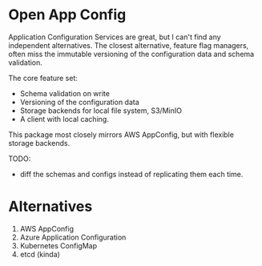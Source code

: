 # Open App Config

Application Configuration Services are great, but I can't find any independent alternatives. The closest alternative, feature flag managers, often miss the immutable versioning of the configuration data and schema validation.

The core feature set:
- Schema validation on write
- Versioning of the configuration data
- Storage backends for local file system, S3/MinIO
- A client with local caching.

This package most closely mirrors AWS AppConfig, but with flexible storage backends.


TODO:
- diff the schemas and configs instead of replicating them each time.

# Alternatives
1. AWS AppConfig
2. Azure Application Configuration
3. Kubernetes ConfigMap
4. etcd (kinda)
